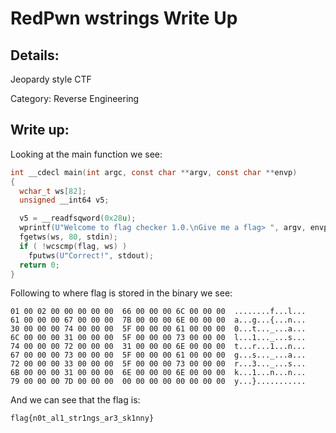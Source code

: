 # RedPwn wstrings Write Up

## Details:

Jeopardy style CTF

Category: Reverse Engineering

## Write up:

Looking at the main function we see:

```c
int __cdecl main(int argc, const char **argv, const char **envp)
{
  wchar_t ws[82]; 
  unsigned __int64 v5; 

  v5 = __readfsqword(0x28u);
  wprintf(U"Welcome to flag checker 1.0.\nGive me a flag> ", argv, envp);
  fgetws(ws, 80, stdin);
  if ( !wcscmp(flag, ws) )
    fputws(U"Correct!", stdout);
  return 0;
}
```

Following to where flag is stored in the binary we see:

```
01 00 02 00 00 00 00 00  66 00 00 00 6C 00 00 00  ........f...l...
61 00 00 00 67 00 00 00  7B 00 00 00 6E 00 00 00  a...g...{...n...
30 00 00 00 74 00 00 00  5F 00 00 00 61 00 00 00  0...t..._...a...
6C 00 00 00 31 00 00 00  5F 00 00 00 73 00 00 00  l...1..._...s...
74 00 00 00 72 00 00 00  31 00 00 00 6E 00 00 00  t...r...1...n...
67 00 00 00 73 00 00 00  5F 00 00 00 61 00 00 00  g...s..._...a...
72 00 00 00 33 00 00 00  5F 00 00 00 73 00 00 00  r...3..._...s...
6B 00 00 00 31 00 00 00  6E 00 00 00 6E 00 00 00  k...1...n...n...
79 00 00 00 7D 00 00 00  00 00 00 00 00 00 00 00  y...}...........
```

And we can see that the flag is:

```
flag{n0t_al1_str1ngs_ar3_sk1nny}
```